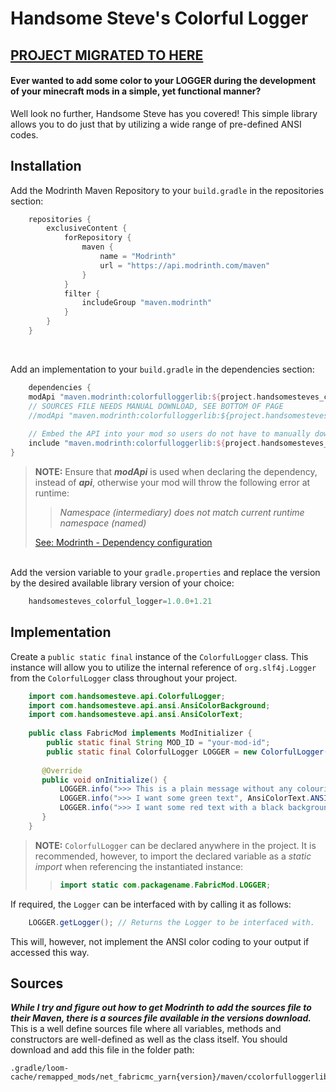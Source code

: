 # Handsome Steve's Colorful Logger

## [PROJECT MIGRATED TO HERE](https://github.com/handsome-steve/colorfulloggerlib)

#### Ever wanted to add some color to your LOGGER during the development of your minecraft mods in a simple, yet functional manner?<br>
Well look no further, Handsome Steve has you covered! This simple library allows you to do just that by utilizing a wide range of pre-defined ANSI codes.<br>

## Installation
Add the Modrinth Maven Repository to your `build.gradle` in the repositories section:
```groovy
    repositories {
        exclusiveContent {
            forRepository {
                maven {
                    name = "Modrinth"
                    url = "https://api.modrinth.com/maven"
                }
            }
            filter {
                includeGroup "maven.modrinth"
            }
        }
    }
```
<br>

Add an implementation to your `build.gradle` in the dependencies section:
```groovy
    dependencies {
    modApi "maven.modrinth:colorfulloggerlib:${project.handsomesteves_colorful_logger}"
    // SOURCES FILE NEEDS MANUAL DOWNLOAD, SEE BOTTOM OF PAGE
    //modApi "maven.modrinth:colorfulloggerlib:${project.handsomesteves_colorful_logger}:sources"
    
    // Embed the API into your mod so users do not have to manually download it here.
    include "maven.modrinth:colorfulloggerlib:${project.handsomesteves_colorful_logger}"
}
```
> **NOTE:** Ensure that ***modApi*** is used when declaring the dependency, instead of ***api***, otherwise your mod will throw the following error at runtime:
>> *Namespace (intermediary) does not match current runtime namespace (named)*
> 
> [See: Modrinth - Dependency configuration](https://support.modrinth.com/en/articles/8801191-modrinth-maven#h_2484bbd424)

<br>Add the version variable to your `gradle.properties` and replace the version by the desired available library version of your choice:
```groovy
    handsomesteves_colorful_logger=1.0.0+1.21
```

## Implementation
Create a `public static final` instance of the `ColorfulLogger` class. This instance will allow you to utilize the internal reference of `org.slf4j.Logger` from the `ColorfulLogger` class throughout your project.

```java
    import com.handsomesteve.api.ColorfulLogger;
    import com.handsomesteve.api.ansi.AnsiColorBackground;
    import com.handsomesteve.api.ansi.AnsiColorText;
    
    public class FabricMod implements ModInitializer {
        public static final String MOD_ID = "your-mod-id";
        public static final ColorfulLogger LOGGER = new ColorfulLogger("your-mod-id", false);
 
       @Override
       public void onInitialize() {
           LOGGER.info(">>> This is a plain message without any colouring");
           LOGGER.info(">>> I want some green text", AnsiColorText.ANSI_BRIGHT_GREEN);
           LOGGER.info(">>> I want some red text with a black background", AnsiColorText.ANSI_BRIGHT_RED, AnsiColorBackground.ANSI_BLACK_BACK);
       }
    }
```
> **NOTE:** `ColorfulLogger` can be declared anywhere in the project. It is recommended, however, to import the declared variable as a *static import* when referencing the instantiated instance:
>> ```java
>> import static com.packagename.FabricMod.LOGGER;
>> ```

If required, the `Logger` can be interfaced with by calling it as follows:
```java
    LOGGER.getLogger(); // Returns the Logger to be interfaced with.
```
This will, however, not implement the ANSI color coding to your output if accessed this way.<br>

## Sources
***While I try and figure out how to get Modrinth to add the sources file to their Maven, there is a sources file available in the versions download.***<br>
This is a well define sources file where all variables, methods and constructors are well-defined as well as the class itself.
You should download and add this file in the folder path:
```
.gradle/loom-cache/remapped_mods/net_fabricmc_yarn{version}/maven/ccolorfulloggerlib/1.0.0+1.21/
```
